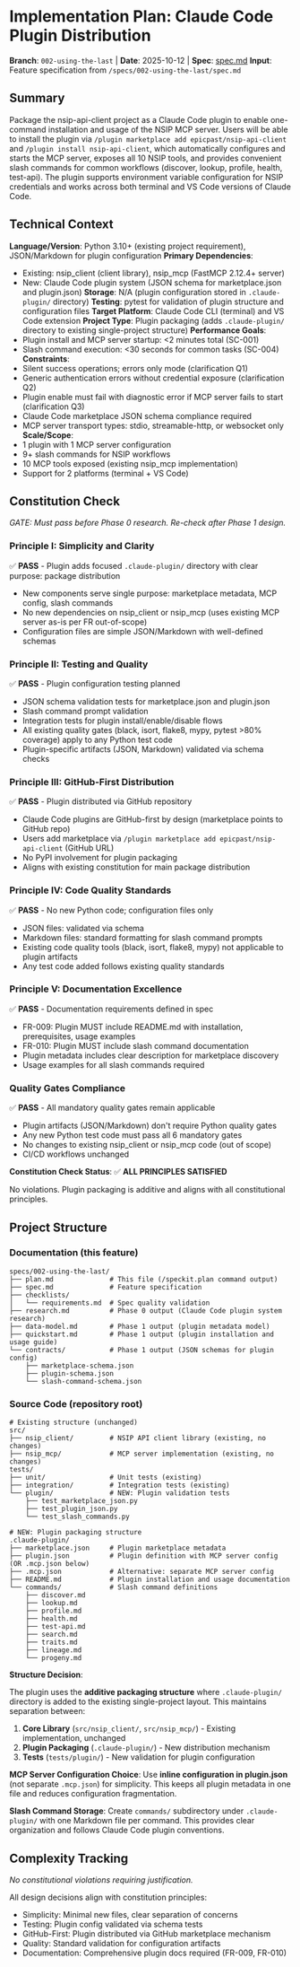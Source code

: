 # Implementation Plan: Claude Code Plugin Distribution

**Branch**: `002-using-the-last` | **Date**: 2025-10-12 | **Spec**: [spec.md](./spec.md)
**Input**: Feature specification from `/specs/002-using-the-last/spec.md`

## Summary

Package the nsip-api-client project as a Claude Code plugin to enable one-command installation and usage of the NSIP MCP server. Users will be able to install the plugin via `/plugin marketplace add epicpast/nsip-api-client` and `/plugin install nsip-api-client`, which automatically configures and starts the MCP server, exposes all 10 NSIP tools, and provides convenient slash commands for common workflows (discover, lookup, profile, health, test-api). The plugin supports environment variable configuration for NSIP credentials and works across both terminal and VS Code versions of Claude Code.

## Technical Context

**Language/Version**: Python 3.10+ (existing project requirement), JSON/Markdown for plugin configuration
**Primary Dependencies**:
- Existing: nsip_client (client library), nsip_mcp (FastMCP 2.12.4+ server)
- New: Claude Code plugin system (JSON schema for marketplace.json and plugin.json)
**Storage**: N/A (plugin configuration stored in `.claude-plugin/` directory)
**Testing**: pytest for validation of plugin structure and configuration files
**Target Platform**: Claude Code CLI (terminal) and VS Code extension
**Project Type**: Plugin packaging (adds `.claude-plugin/` directory to existing single-project structure)
**Performance Goals**:
- Plugin install and MCP server startup: <2 minutes total (SC-001)
- Slash command execution: <30 seconds for common tasks (SC-004)
**Constraints**:
- Silent success operations; errors only mode (clarification Q1)
- Generic authentication errors without credential exposure (clarification Q2)
- Plugin enable must fail with diagnostic error if MCP server fails to start (clarification Q3)
- Claude Code marketplace JSON schema compliance required
- MCP server transport types: stdio, streamable-http, or websocket only
**Scale/Scope**:
- 1 plugin with 1 MCP server configuration
- 9+ slash commands for NSIP workflows
- 10 MCP tools exposed (existing nsip_mcp implementation)
- Support for 2 platforms (terminal + VS Code)

## Constitution Check

*GATE: Must pass before Phase 0 research. Re-check after Phase 1 design.*

### Principle I: Simplicity and Clarity

✅ **PASS** - Plugin adds focused `.claude-plugin/` directory with clear purpose: package distribution
- New components serve single purpose: marketplace metadata, MCP config, slash commands
- No new dependencies on nsip_client or nsip_mcp (uses existing MCP server as-is per FR out-of-scope)
- Configuration files are simple JSON/Markdown with well-defined schemas

### Principle II: Testing and Quality

✅ **PASS** - Plugin configuration testing planned
- JSON schema validation tests for marketplace.json and plugin.json
- Slash command prompt validation
- Integration tests for plugin install/enable/disable flows
- All existing quality gates (black, isort, flake8, mypy, pytest >80% coverage) apply to any Python test code
- Plugin-specific artifacts (JSON, Markdown) validated via schema checks

### Principle III: GitHub-First Distribution

✅ **PASS** - Plugin distributed via GitHub repository
- Claude Code plugins are GitHub-first by design (marketplace points to GitHub repo)
- Users add marketplace via `/plugin marketplace add epicpast/nsip-api-client` (GitHub URL)
- No PyPI involvement for plugin packaging
- Aligns with existing constitution for main package distribution

### Principle IV: Code Quality Standards

✅ **PASS** - No new Python code; configuration files only
- JSON files: validated via schema
- Markdown files: standard formatting for slash command prompts
- Existing code quality tools (black, isort, flake8, mypy) not applicable to plugin artifacts
- Any test code added follows existing quality standards

### Principle V: Documentation Excellence

✅ **PASS** - Documentation requirements defined in spec
- FR-009: Plugin MUST include README.md with installation, prerequisites, usage examples
- FR-010: Plugin MUST include slash command documentation
- Plugin metadata includes clear description for marketplace discovery
- Usage examples for all slash commands required

### Quality Gates Compliance

✅ **PASS** - All mandatory quality gates remain applicable
- Plugin artifacts (JSON/Markdown) don't require Python quality gates
- Any new Python test code must pass all 6 mandatory gates
- No changes to existing nsip_client or nsip_mcp code (out of scope)
- CI/CD workflows unchanged

**Constitution Check Status**: ✅ **ALL PRINCIPLES SATISFIED**

No violations. Plugin packaging is additive and aligns with all constitutional principles.

## Project Structure

### Documentation (this feature)

```
specs/002-using-the-last/
├── plan.md              # This file (/speckit.plan command output)
├── spec.md              # Feature specification
├── checklists/
│   └── requirements.md  # Spec quality validation
├── research.md          # Phase 0 output (Claude Code plugin system research)
├── data-model.md        # Phase 1 output (plugin metadata model)
├── quickstart.md        # Phase 1 output (plugin installation and usage guide)
└── contracts/           # Phase 1 output (JSON schemas for plugin config)
    ├── marketplace-schema.json
    ├── plugin-schema.json
    └── slash-command-schema.json
```

### Source Code (repository root)

```
# Existing structure (unchanged)
src/
├── nsip_client/         # NSIP API client library (existing, no changes)
├── nsip_mcp/            # MCP server implementation (existing, no changes)
tests/
├── unit/                # Unit tests (existing)
├── integration/         # Integration tests (existing)
└── plugin/              # NEW: Plugin validation tests
    ├── test_marketplace_json.py
    ├── test_plugin_json.py
    └── test_slash_commands.py

# NEW: Plugin packaging structure
.claude-plugin/
├── marketplace.json     # Plugin marketplace metadata
├── plugin.json          # Plugin definition with MCP server config (OR .mcp.json below)
├── .mcp.json            # Alternative: separate MCP server config
├── README.md            # Plugin installation and usage documentation
└── commands/            # Slash command definitions
    ├── discover.md
    ├── lookup.md
    ├── profile.md
    ├── health.md
    ├── test-api.md
    ├── search.md
    ├── traits.md
    ├── lineage.md
    └── progeny.md
```

**Structure Decision**:

The plugin uses the **additive packaging structure** where `.claude-plugin/` directory is added to the existing single-project layout. This maintains separation between:

1. **Core Library** (`src/nsip_client/`, `src/nsip_mcp/`) - Existing implementation, unchanged
2. **Plugin Packaging** (`.claude-plugin/`) - New distribution mechanism
3. **Tests** (`tests/plugin/`) - New validation for plugin configuration

**MCP Server Configuration Choice**: Use **inline configuration in plugin.json** (not separate `.mcp.json`) for simplicity. This keeps all plugin metadata in one file and reduces configuration fragmentation.

**Slash Command Storage**: Create `commands/` subdirectory under `.claude-plugin/` with one Markdown file per command. This provides clear organization and follows Claude Code plugin conventions.

## Complexity Tracking

*No constitutional violations requiring justification.*

All design decisions align with constitution principles:
- Simplicity: Minimal new files, clear separation of concerns
- Testing: Plugin config validated via schema tests
- GitHub-First: Plugin distributed via GitHub marketplace mechanism
- Quality: Standard validation for configuration artifacts
- Documentation: Comprehensive plugin docs required (FR-009, FR-010)
